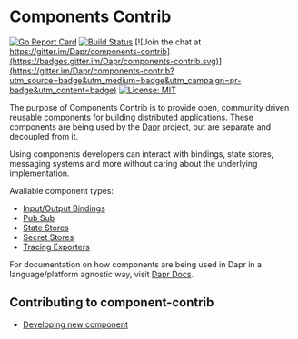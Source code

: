 # Components Contrib

[![Go Report Card](https://goreportcard.com/badge/github.com/dapr/components-contrib)](https://goreportcard.com/report/github.com/dapr/components-contrib)
[![Build Status](https://github.com/dapr/components-contrib/workflows/components-contrib/badge.svg?event=push&branch=master)](https://github.com/dapr/components-contrib/actions?workflow=components-contrib)
[![Join the chat at https://gitter.im/Dapr/components-contrib](https://badges.gitter.im/Dapr/components-contrib.svg)](https://gitter.im/Dapr/components-contrib?utm_source=badge&utm_medium=badge&utm_campaign=pr-badge&utm_content=badge)
[![License: MIT](https://img.shields.io/badge/License-MIT-yellow.svg)](https://opensource.org/licenses/MIT)


The purpose of Components Contrib is to provide open, community driven reusable components for building distributed applications.
These components are being used by the [Dapr](https://github.com/dapr/dapr) project, but are separate and decoupled from it.

Using components developers can interact with bindings, state stores, messaging systems and more without caring about the underlying implementation.

Available component types:

* [Input/Output Bindings](bindings/Readme.md)
* [Pub Sub](pubsub/Readme.md)
* [State Stores](state/Readme.md)
* [Secret Stores](secretstores/Readme.md)
* [Tracing Exporters](exporters/Readme.md)

For documentation on how components are being used in Dapr in a language/platform agnostic way, visit [Dapr Docs](https://github.com/dapr/docs).

## Contributing to component-contrib

* [Developing new component](docs/developing-component.md)
